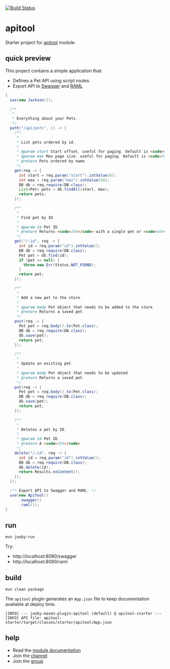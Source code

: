 [![Build Status](https://travis-ci.org/jooby-project/apitool-starter.svg?branch=master)](https://travis-ci.org/jooby-project/apitool-starter)
# apitool

Starter project for [apitool](http://jooby.org/doc/apitool/) module.

## quick preview

This project contains a simple application that:

- Defines a Pet API using script routes
- Export API to [Swagger](https://swagger.io) and [RAML](https://raml.org)

```java
{
  use(new Jackson());

  /**
   *
   * Everything about your Pets.
   */
  path("/api/pets", () -> {
    /**
     *
     * List pets ordered by id.
     *
     * @param start Start offset, useful for paging. Default is <code>0</code>.
     * @param max Max page size, useful for paging. Default is <code>50</code>.
     * @return Pets ordered by name.
     */
    get(req -> {
      int start = req.param("start").intValue(0);
      int max = req.param("max").intValue(50);
      DB db = req.require(DB.class);
      List<Pet> pets = db.findAll(start, max);
      return pets;
    });

    /**
     *
     * Find pet by ID
     *
     * @param id Pet ID.
     * @return Returns <code>200</code> with a single pet or <code>404</code>
     */
    get("/:id", req -> {
      int id = req.param("id").intValue();
      DB db = req.require(DB.class);
      Pet pet = db.find(id);
      if (pet == null) {
        throw new Err(Status.NOT_FOUND);
      }
      return pet;
    });

    /**
     *
     * Add a new pet to the store.
     *
     * @param body Pet object that needs to be added to the store.
     * @return Returns a saved pet.
     */
    post(req -> {
      Pet pet = req.body().to(Pet.class);
      DB db = req.require(DB.class);
      db.save(pet);
      return pet;
    });

    /**
     *
     * Update an existing pet.
     *
     * @param body Pet object that needs to be updated.
     * @return Returns a saved pet.
     */
    put(req -> {
      Pet pet = req.body().to(Pet.class);
      DB db = req.require(DB.class);
      db.save(pet);
      return pet;
    });

    /**
     *
     * Deletes a pet by ID.
     *
     * @param id Pet ID.
     * @return A <code>204</code>
     */
    delete("/:id", req -> {
      int id = req.param("id").intValue();
      DB db = req.require(DB.class);
      db.delete(id);
      return Results.noContent();
    });
  });

  /** Export API to Swagger and RAML: */
  use(new ApiTool()
      .swagger()
      .raml());
}
```

## run

    mvn jooby:run

Try:

- http://localhost:8080/swagger
- http://localhost:8080/raml

## build

    mvn clean package

The `apitool` plugin generates an `App.json` file to keep documentation available at deploy time.

```
[INFO] --- jooby-maven-plugin:apitool (default) @ apitool-starter ---
[INFO] API file: apitool-starter/target/classes/starter/apitool/App.json
``` 

## help

* Read the [module documentation](http://jooby.org/doc/apitool)
* Join the [channel](https://gitter.im/jooby-project/jooby)
* Join the [group](https://groups.google.com/forum/#!forum/jooby-project)
